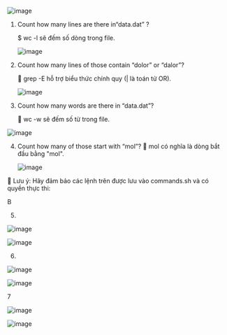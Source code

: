 
![image](https://github.com/user-attachments/assets/758537c0-d904-4595-a4de-1a698fa102f5)

1. Count how many lines are there in“data.dat” ?
   
   $ wc -l sẽ đếm số dòng trong file.
   
   ![image](https://github.com/user-attachments/assets/3bc4628e-5ad2-4acd-a049-3f7b7cee375d)
2. Count how many lines of those contain “dolor” or “dalor”?

   📌 grep -E hỗ trợ biểu thức chính quy (| là toán tử OR).

   ![image](https://github.com/user-attachments/assets/feb98808-66cb-4802-bde1-fd52990bb1e3)

3. Count how many words are there in “data.dat”?

   📌 wc -w sẽ đếm số từ trong file.
   
![image](https://github.com/user-attachments/assets/fcb66add-f7ec-410b-9fdd-290224547a38)

4. Count how many of those start with “mol”?
   📌 mol có nghĩa là dòng bắt đầu bằng "mol".

   ![image](https://github.com/user-attachments/assets/dfea5b60-f555-4a77-9bb7-a95dabb44e5e)

🔹 Lưu ý: Hãy đảm bảo các lệnh trên được lưu vào commands.sh và có quyền thực thi:

B 

5.
![image](https://github.com/user-attachments/assets/d4ea9cd8-1c49-4641-9090-8b86262ff64a)

![image](https://github.com/user-attachments/assets/f5bd9ec8-a5a2-49d9-8a8a-f11409539a90)


6. 
![image](https://github.com/user-attachments/assets/62312667-97f9-4b2b-953a-04028c146691)

![image](https://github.com/user-attachments/assets/6d73d10f-0a0b-4c00-bc89-bb068d60baf2)


7 

![image](https://github.com/user-attachments/assets/f829d661-e052-461d-bafb-452afd052fd3)


![image](https://github.com/user-attachments/assets/137992bf-feb7-4c05-adfa-433728351311)

